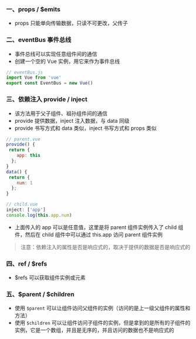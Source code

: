 
### 一、props / $emits

- props 只能单向传输数据，只读不可更改，父传子

### 二、eventBus 事件总线

- 事件总线可以实现任意组件间的通信
- 创建一个空的 Vue 实例，用它来作为事件总线

```js
// eventBus.js
import Vue from 'vue'
export const EventBus = new Vue()
```

### 三、依赖注入 provide / inject

- 该方法用于父子组件、祖孙组件间的通信
- provide 提供数据，inject 注入数据，与 data 同级
- provide 书写方式和 data 类似，inject 书写方式和 props 类似

```js
// parent.vue
provide() {
 return {
    app: this
  };
}
data() {
 return {
    num: 1
  };
}

// child.vue
inject: ['app']
console.log(this.app.num)
```
- 上面传入的 app 可以是任意值，这里是将 parent 组件实例传入了 child 组件，然后在 child 组件中可以通过 this.app 访问 parent 组件实例

> 注意：依赖注入的属性是否是响应式的，取决于提供的数据是否是响应式的

### 四、ref / $refs

- $refs 可以获取组件实例或元素

### 五、$parent / $children

- 使用 `$parent` 可以让组件访问父组件的实例（访问的是上一级父组件的属性和方法）
- 使用 `$children` 可以让组件访问子组件的实例，但是拿到的是所有的子组件的实例，它是一个数组，并且是无序的，并且访问的数据也不是响应式的